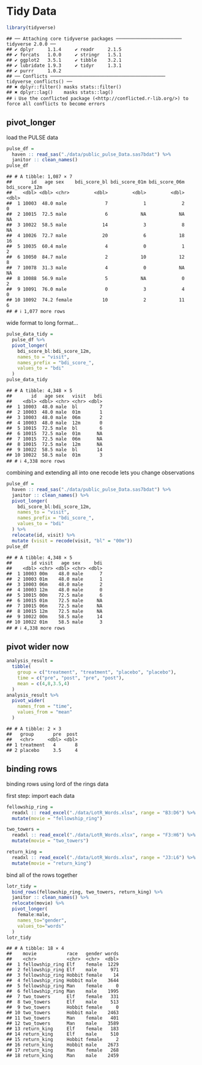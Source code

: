 Tidy Data
================

``` r
library(tidyverse)
```

    ## ── Attaching core tidyverse packages ──────────────────────── tidyverse 2.0.0 ──
    ## ✔ dplyr     1.1.4     ✔ readr     2.1.5
    ## ✔ forcats   1.0.0     ✔ stringr   1.5.1
    ## ✔ ggplot2   3.5.1     ✔ tibble    3.2.1
    ## ✔ lubridate 1.9.3     ✔ tidyr     1.3.1
    ## ✔ purrr     1.0.2     
    ## ── Conflicts ────────────────────────────────────────── tidyverse_conflicts() ──
    ## ✖ dplyr::filter() masks stats::filter()
    ## ✖ dplyr::lag()    masks stats::lag()
    ## ℹ Use the conflicted package (<http://conflicted.r-lib.org/>) to force all conflicts to become errors

## pivot_longer

load the PULSE data

``` r
pulse_df = 
  haven :: read_sas("./data/public_pulse_Data.sas7bdat") %>% 
  janitor :: clean_names()
pulse_df
```

    ## # A tibble: 1,087 × 7
    ##       id   age sex    bdi_score_bl bdi_score_01m bdi_score_06m bdi_score_12m
    ##    <dbl> <dbl> <chr>         <dbl>         <dbl>         <dbl>         <dbl>
    ##  1 10003  48.0 male              7             1             2             0
    ##  2 10015  72.5 male              6            NA            NA            NA
    ##  3 10022  58.5 male             14             3             8            NA
    ##  4 10026  72.7 male             20             6            18            16
    ##  5 10035  60.4 male              4             0             1             2
    ##  6 10050  84.7 male              2            10            12             8
    ##  7 10078  31.3 male              4             0            NA            NA
    ##  8 10088  56.9 male              5            NA             0             2
    ##  9 10091  76.0 male              0             3             4             0
    ## 10 10092  74.2 female           10             2            11             6
    ## # ℹ 1,077 more rows

wide format to long format…

``` r
pulse_data_tidy =
  pulse_df %>% 
  pivot_longer(
    bdi_score_bl:bdi_score_12m, 
    names_to = "visit",
    names_prefix = "bdi_score_",
    values_to = "bdi"
  )
pulse_data_tidy
```

    ## # A tibble: 4,348 × 5
    ##       id   age sex   visit   bdi
    ##    <dbl> <dbl> <chr> <chr> <dbl>
    ##  1 10003  48.0 male  bl        7
    ##  2 10003  48.0 male  01m       1
    ##  3 10003  48.0 male  06m       2
    ##  4 10003  48.0 male  12m       0
    ##  5 10015  72.5 male  bl        6
    ##  6 10015  72.5 male  01m      NA
    ##  7 10015  72.5 male  06m      NA
    ##  8 10015  72.5 male  12m      NA
    ##  9 10022  58.5 male  bl       14
    ## 10 10022  58.5 male  01m       3
    ## # ℹ 4,338 more rows

combining and extending all into one recode lets you change observations

``` r
pulse_df = 
  haven :: read_sas("./data/public_pulse_Data.sas7bdat") %>% 
  janitor :: clean_names() %>% 
  pivot_longer(
    bdi_score_bl:bdi_score_12m, 
    names_to = "visit",
    names_prefix = "bdi_score_",
    values_to = "bdi"
  ) %>% 
  relocate(id, visit) %>% 
  mutate (visit = recode(visit, "bl" = "00m"))
pulse_df
```

    ## # A tibble: 4,348 × 5
    ##       id visit   age sex     bdi
    ##    <dbl> <chr> <dbl> <chr> <dbl>
    ##  1 10003 00m    48.0 male      7
    ##  2 10003 01m    48.0 male      1
    ##  3 10003 06m    48.0 male      2
    ##  4 10003 12m    48.0 male      0
    ##  5 10015 00m    72.5 male      6
    ##  6 10015 01m    72.5 male     NA
    ##  7 10015 06m    72.5 male     NA
    ##  8 10015 12m    72.5 male     NA
    ##  9 10022 00m    58.5 male     14
    ## 10 10022 01m    58.5 male      3
    ## # ℹ 4,338 more rows

## pivot wider now

``` r
analysis_result =
  tibble(
    group = c("treatment", "treatment", "placebo", "placebo"),
    time = c("pre", "post", "pre", "post"),
    mean = c(4,8,3.5,4)
  )
analysis_result %>% 
  pivot_wider(
    names_from = "time", 
    values_from = "mean"
  )
```

    ## # A tibble: 2 × 3
    ##   group       pre  post
    ##   <chr>     <dbl> <dbl>
    ## 1 treatment   4       8
    ## 2 placebo     3.5     4

## binding rows

binding rows using lord of the rings data

first step: import each data

``` r
fellowship_ring =
  readxl :: read_excel("./data/LotR_Words.xlsx", range = "B3:D6") %>% 
  mutate(movie = "fellowship_ring")

two_towers =
  readxl :: read_excel("./data/LotR_Words.xlsx", range = "F3:H6") %>% 
  mutate(movie = "two_towers")

return_king =
  readxl :: read_excel("./data/LotR_Words.xlsx", range = "J3:L6") %>% 
  mutate(movie = "return_king")
```

bind all of the rows together

``` r
lotr_tidy = 
  bind_rows(fellowship_ring, two_towers, return_king) %>% 
  janitor :: clean_names() %>% 
  relocate(movie) %>% 
  pivot_longer(
    female:male,
    names_to="gender",
    values_to="words"
  )
lotr_tidy
```

    ## # A tibble: 18 × 4
    ##    movie           race   gender words
    ##    <chr>           <chr>  <chr>  <dbl>
    ##  1 fellowship_ring Elf    female  1229
    ##  2 fellowship_ring Elf    male     971
    ##  3 fellowship_ring Hobbit female    14
    ##  4 fellowship_ring Hobbit male    3644
    ##  5 fellowship_ring Man    female     0
    ##  6 fellowship_ring Man    male    1995
    ##  7 two_towers      Elf    female   331
    ##  8 two_towers      Elf    male     513
    ##  9 two_towers      Hobbit female     0
    ## 10 two_towers      Hobbit male    2463
    ## 11 two_towers      Man    female   401
    ## 12 two_towers      Man    male    3589
    ## 13 return_king     Elf    female   183
    ## 14 return_king     Elf    male     510
    ## 15 return_king     Hobbit female     2
    ## 16 return_king     Hobbit male    2673
    ## 17 return_king     Man    female   268
    ## 18 return_king     Man    male    2459
